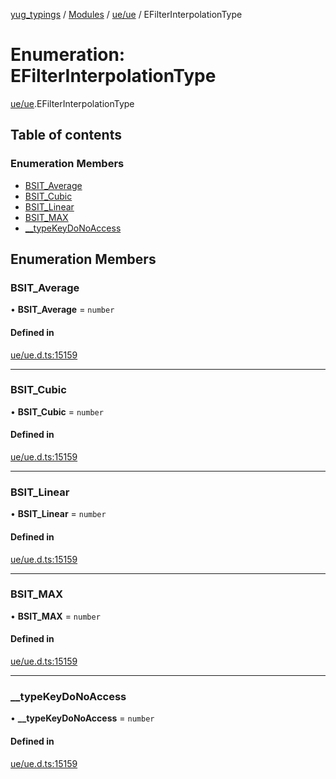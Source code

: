 [yug_typings](../README.md) / [Modules](../modules.md) / [ue/ue](../modules/ue_ue.md) / EFilterInterpolationType

# Enumeration: EFilterInterpolationType

[ue/ue](../modules/ue_ue.md).EFilterInterpolationType

## Table of contents

### Enumeration Members

- [BSIT\_Average](ue_ue.EFilterInterpolationType.md#bsit_average)
- [BSIT\_Cubic](ue_ue.EFilterInterpolationType.md#bsit_cubic)
- [BSIT\_Linear](ue_ue.EFilterInterpolationType.md#bsit_linear)
- [BSIT\_MAX](ue_ue.EFilterInterpolationType.md#bsit_max)
- [\_\_typeKeyDoNoAccess](ue_ue.EFilterInterpolationType.md#__typekeydonoaccess)

## Enumeration Members

### BSIT\_Average

• **BSIT\_Average** = `number`

#### Defined in

[ue/ue.d.ts:15159](https://github.com/YugMetaverse/yug_typings/blob/b7d9b19/ue/ue.d.ts#L15159)

___

### BSIT\_Cubic

• **BSIT\_Cubic** = `number`

#### Defined in

[ue/ue.d.ts:15159](https://github.com/YugMetaverse/yug_typings/blob/b7d9b19/ue/ue.d.ts#L15159)

___

### BSIT\_Linear

• **BSIT\_Linear** = `number`

#### Defined in

[ue/ue.d.ts:15159](https://github.com/YugMetaverse/yug_typings/blob/b7d9b19/ue/ue.d.ts#L15159)

___

### BSIT\_MAX

• **BSIT\_MAX** = `number`

#### Defined in

[ue/ue.d.ts:15159](https://github.com/YugMetaverse/yug_typings/blob/b7d9b19/ue/ue.d.ts#L15159)

___

### \_\_typeKeyDoNoAccess

• **\_\_typeKeyDoNoAccess** = `number`

#### Defined in

[ue/ue.d.ts:15159](https://github.com/YugMetaverse/yug_typings/blob/b7d9b19/ue/ue.d.ts#L15159)
